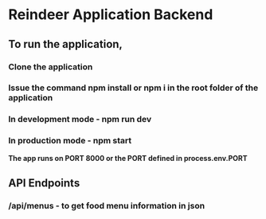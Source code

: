 # Reindeer Application Backend

## To run the application, 
### Clone the application
### Issue the command npm install or npm i in the root folder of the application
### In development mode - npm run dev
### In production mode - npm start
__The app runs on PORT 8000 or the PORT defined in process.env.PORT__ 

## API Endpoints
### /api/menus - to get food menu information in json